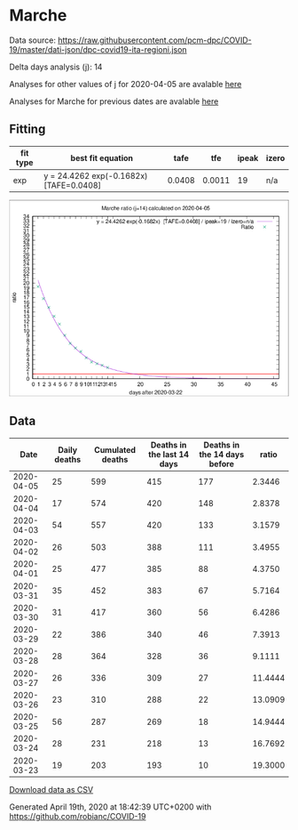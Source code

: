 # Marche

Data source: https://raw.githubusercontent.com/pcm-dpc/COVID-19/master/dati-json/dpc-covid19-ita-regioni.json

Delta days analysis (j): 14

Analyses for other values of j for 2020-04-05 are avalable [here](../2020-04-05/README.md)

Analyses for Marche for previous dates are avalable [here](../README.md)

## Fitting 
|fit type|best fit equation|tafe|tfe|ipeak|izero|
|-------|-----|--------|------|---|---|
|exp|y = 24.4262 exp(-0.1682x)  [TAFE=0.0408]|0.0408|0.0011|19|n/a|

![Plot](COVID-19_marche_j14_2020-04-05.png)

## Data
|Date|Daily deaths|Cumulated deaths|Deaths in the last 14 days|Deaths in the 14 days before|ratio|
|----|----------|-----------|-------|--------------------|-----|
|2020-04-05|25|599|415|177|2.3446|
|2020-04-04|17|574|420|148|2.8378|
|2020-04-03|54|557|420|133|3.1579|
|2020-04-02|26|503|388|111|3.4955|
|2020-04-01|25|477|385|88|4.3750|
|2020-03-31|35|452|383|67|5.7164|
|2020-03-30|31|417|360|56|6.4286|
|2020-03-29|22|386|340|46|7.3913|
|2020-03-28|28|364|328|36|9.1111|
|2020-03-27|26|336|309|27|11.4444|
|2020-03-26|23|310|288|22|13.0909|
|2020-03-25|56|287|269|18|14.9444|
|2020-03-24|28|231|218|13|16.7692|
|2020-03-23|19|203|193|10|19.3000|

[Download data as CSV](COVID-19_marche_j14_2020-04-05.csv)

Generated April 19th, 2020 at 18:42:39 UTC+0200 with https://github.com/robianc/COVID-19
